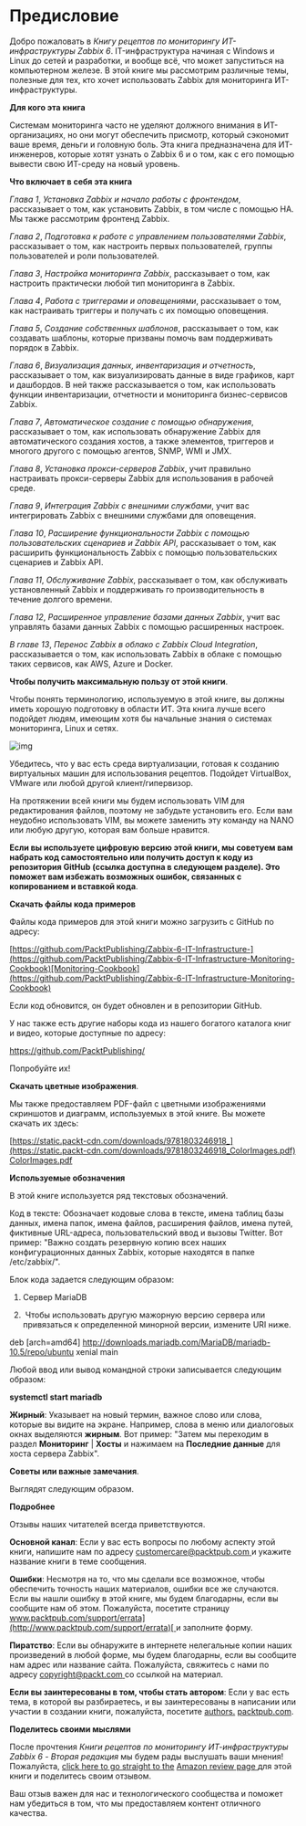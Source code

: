 # Предисловие

Добро пожаловать в *Книгу рецептов по мониторингу ИТ-инфраструктуры Zabbix 6*. IT-инфраструктура начиная с Windows и Linux до сетей и разработки, и вообще всё, что может запуститься на компьютерном железе. В этой книге мы рассмотрим различные темы, полезные для тех, кто хочет использовать Zabbix для мониторинга ИТ-инфраструктуры.

**Для кого эта книга**

Системам мониторинга часто не уделяют должного внимания в ИТ-организациях, но они могут обеспечить присмотр, который сэкономит ваше время, деньги и головную боль. Эта книга предназначена для ИТ-инженеров, которые хотят узнать о Zabbix 6 и о том, как с его помощью вывести свою ИТ-среду на новый уровень.

**Что включает в себя эта книга**

*Глава  1*, *Установка Zabbix и начало работы с фронтендом*, рассказывает о том, как установить Zabbix, в том числе с помощью HA. Мы также рассмотрим фронтенд Zabbix.

*Глава 2*, *Подготовка к работе с управлением пользователями Zabbix*, рассказывает о том, как настроить первых пользователей, группы пользователей и роли пользователей.

*Глава 3*, *Настройка мониторинга Zabbix*, рассказывает о том, как настроить практически любой тип мониторинга в Zabbix.

*Глава 4*, *Работа с триггерами и оповещениями*, рассказывает о том, как настраивать триггеры и получать с их помощью оповещения.

*Глава 5*, *Создание собственных шаблонов*, рассказывает о том, как создавать шаблоны, которые призваны помочь вам поддерживать порядок в Zabbix.

*Глава 6*, *Визуализация данных, инвентаризация и отчетность*, рассказывает о том, как визуализировать данные в виде графиков, карт и дашбордов. В ней также рассказывается о том, как использовать функции инвентаризации, отчетности и мониторинга бизнес-сервисов Zabbix.

*Глава 7*, *Автоматическое создание с помощью обнаружения*, рассказывает о том, как использовать обнаружение Zabbix для автоматического создания хостов, а также элементов, триггеров и многого другого с помощью агентов, SNMP, WMI и JMX.

*Глава 8*, *Установка прокси-серверов Zabbix*, учит правильно настраивать прокси-серверы Zabbix для использования в рабочей среде.

*Глава 9*, *Интеграция Zabbix с внешними службами*, учит вас интегрировать Zabbix с внешними службами для оповещения.

*Глава 10*, *Расширение функциональности Zabbix с помощью пользовательских сценариев и Zabbix API*, рассказывает о том, как расширить функциональность Zabbix с помощью пользовательских сценариев и Zabbix API.

*Глава 11*, *Обслуживание Zabbix*, рассказывает о том, как обслуживать установленный Zabbix и поддерживать го производительность в течение долгого времени.

*Глава 12*, *Расширенное управление базами данных Zabbix*, учит вас управлять базами данных Zabbix с помощью расширенных настроек.

*В главе 13*, *Перенос Zabbix в облако с Zabbix Cloud Integration*, рассказывается о том, как использовать Zabbix в облаке с помощью таких сервисов, как AWS, Azure и Docker.

**Чтобы получить максимальную пользу от этой книги**.


Чтобы понять терминологию, используемую в этой книге, вы должны иметь хорошую подготовку в области ИТ. Эта книга лучше всего подойдет людям, имеющим хотя бы начальные знания о системах мониторинга, Linux и сетях.

![img](file:///tmp/lu258424lw1ev.tmp/lu258424lw1f0_tmp_d707e2ccf7107b93.jpg) 

Убедитесь, что у вас есть среда виртуализации, готовая к созданию виртуальных машин для использования рецептов. Подойдет VirtualBox, VMware или любой другой клиент/гипервизор.

На протяжении всей книги мы будем использовать VIM для редактирования файлов, поэтому не забудьте установить его. Если вам неудобно использовать VIM, вы можете заменить эту команду на NANO или любую другую, которая вам больше нравится.

**Если вы используете цифровую версию этой книги, мы советуем вам набрать код самостоятельно или получить доступ к коду из репозитория GitHub (ссылка доступна в следующем разделе). Это поможет вам избежать возможных ошибок, связанных с копированием и вставкой кода**.

**Скачать файлы кода примеров**

Файлы кода примеров для этой книги можно загрузить с GitHub по адресу:

[https://github.com/PacktPublishing/Zabbix-6-IT-Infrastructure-](https://github.com/PacktPublishing/Zabbix-6-IT-Infrastructure-Monitoring-Cookbook)[Monitoring-Cookbook](https://github.com/PacktPublishing/Zabbix-6-IT-Infrastructure-Monitoring-Cookbook)

Если код обновится, он будет обновлен и в репозитории GitHub.

У нас также есть другие наборы кода из нашего богатого каталога книг и видео, которые доступные по адресу:

https://github.com/PacktPublishing/

Попробуйте их!

**Скачать цветные изображения**.


Мы также предоставляем PDF-файл с цветными изображениями скриншотов и диаграмм, используемых в этой книге. Вы можете скачать их здесь:

[https://static.packt-cdn.com/downloads/9781803246918_](https://static.packt-cdn.com/downloads/9781803246918_ColorImages.pdf) [ColorImages.pdf](https://static.packt-cdn.com/downloads/9781803246918_ColorImages.pdf)

**Используемые обозначения**

В этой книге используется ряд текстовых обозначений.

Код в тексте: Обозначает кодовые слова в тексте, имена таблиц базы данных, имена папок, имена файлов, расширения файлов, имена путей, фиктивные URL-адреса, пользовательский ввод и вызовы Twitter. Вот пример: "Важно создать резервную копию всех наших конфигурационных данных Zabbix, которые находятся в папке /etc/zabbix/".

Блок кода задается следующим образом:

1. Сервер MariaDB

1. ​	Чтобы использовать другую мажорную версию сервера или привязаться к определенной минорной версии, измените URI ниже.

deb [arch=amd64] http://downloads.mariadb.com/MariaDB/mariadb-10.5/repo/ubuntu xenial main

Любой ввод или вывод командной строки записывается следующим образом:

**systemctl start mariadb**

**Жирный**: Указывает на новый термин, важное слово или слова, которые вы видите на экране. Например, слова в меню или диалоговых окнах выделяются **жирным**. Вот пример: "Затем мы переходим в раздел **Мониторинг** | **Хосты** и нажимаем на **Последние данные** для хоста сервера Zabbix".

**Советы или важные замечания**.

Выглядят следующим образом.

**Подробнее**

Отзывы наших читателей всегда приветствуются.

**Основной канал**: Если у вас есть вопросы по любому аспекту этой книги, напишите нам по адресу [customercare@packtpub.com](mailto:customercare@packtpub.com)[ ](mailto:customercare@packtpub.com) и укажите название книги в теме сообщения.

**Ошибки**: Несмотря на то, что мы сделали все возможное, чтобы обеспечить точность наших материалов, ошибки все же случаются. Если вы нашли ошибку в этой книге, мы будем благодарны, если вы сообщите нам об этом. Пожалуйста, посетите страницу [www.packtpub.com/support/errata](http://www.packtpub.com/support/errata)[ ](http://www.packtpub.com/support/errata) и заполните форму.

**Пиратство**: Если вы обнаружите в интернете нелегальные копии наших произведений в любой форме, мы будем благодарны, если вы сообщите нам адрес или название сайта. Пожалуйста, свяжитесь с нами по адресу [copyright@packt.com](mailto:copyright@packt.com)[ ](mailto:copyright@packt.com) со ссылкой на материал.

**Если вы заинтересованы в том, чтобы стать автором**: Если у вас есть тема, в которой вы разбираетесь, и вы заинтересованы в написании или участии в создании книги, пожалуйста, посетите [authors.](http://authors.packtpub.com/) [packtpub.com](http://authors.packtpub.com/).

**Поделитесь своими мыслями**

После прочтения *Книги рецептов по мониторингу ИТ-инфраструктуры Zabbix 6 - Вторая редакция* мы будем рады выслушать ваши мнения! Пожалуйста, [click here to go straight to the](https://packt.link/r/180324691X) [Amazon review page](https://packt.link/r/180324691X)[ ](https://packt.link/r/180324691X) для этой книги и поделитесь своим отзывом.

Ваш отзыв важен для нас и технологического сообщества и поможет нам убедиться в том, что мы предоставляем контент отличного качества.
